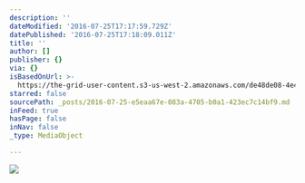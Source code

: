 ```yaml
---
description: ''
dateModified: '2016-07-25T17:17:59.729Z'
datePublished: '2016-07-25T17:18:09.011Z'
title: ''
author: []
publisher: {}
via: {}
isBasedOnUrl: >-
  https://the-grid-user-content.s3-us-west-2.amazonaws.com/de48de08-4e4b-415a-882e-9fee5c3fbf8c.jpg
starred: false
sourcePath: _posts/2016-07-25-e5eaa67e-083a-4705-b0a1-423ec7c14bf9.md
inFeed: true
hasPage: false
inNav: false
_type: MediaObject

---
```

![](https://the-grid-user-content.s3-us-west-2.amazonaws.com/de48de08-4e4b-415a-882e-9fee5c3fbf8c.jpg)
